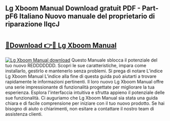 ## Lg Xboom Manual Download gratuit PDF - Part-pF6 Italiano Nuovo manuale del proprietario di riparazione lIqcJ

# <h2><a href="http://dfgrd19.blite.top/?on=Lg+Xboom+Manual">🔗Download 👉🔴 Lg Xboom Manual</a></h2>

[![Lg Xboom Manual download](https://i.imgur.com/lujVjoI.png)](http://dfgrd19.blite.top/?on=Lg+Xboom+Manual)
Questo Manuale sblocca il potenziale del tuo nuovo REDDDDDDD. Scopri le sue caratteristiche, impara come installarlo, gestirlo e mantenerlo senza problemi. Si prega di notare L'indice Lg Xboom Manual L'indice alla fine di questa guida può aiutarti a trovare rapidamente le informazioni pertinenti. Il loro nuovo Lg Xboom Manual offre una serie impressionante di funzionalità progettate per migliorare la tua esperienza. Esplora l'interfaccia intuitiva e sfrutta appieno il potenziale delle sue funzionalità. Ci auguriamo che Lg Xboom Manual sia stata una guida chiara e di facile comprensione per iniziare con il tuo nuovo prodotto. Se hai bisogno di aiuto o chiarimenti, non esitare a contattare il nostro team di assistenza clienti.
